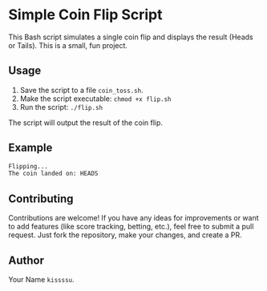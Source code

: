 # Simple Coin Flip Script

This Bash script simulates a single coin flip and displays the result (Heads or Tails).  This is a small, fun project.

## Usage

1. Save the script to a file `coin_toss.sh`.
2. Make the script executable: `chmod +x flip.sh`
3. Run the script: `./flip.sh`

The script will output the result of the coin flip.

## Example
```bash
Flipping...
The coin landed on: HEADS
```

## Contributing

Contributions are welcome! If you have any ideas for improvements or want to add features (like score tracking, betting, etc.), feel free to submit a pull request.  Just fork the repository, make your changes, and create a PR.

## Author

Your Name `kissssu`.

